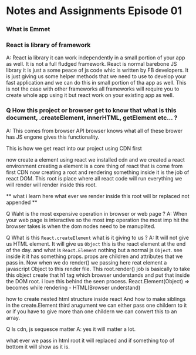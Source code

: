 # Notes and Assignments Episode 01

### What is Emmet

### React is library of framework
A: React ia library it can work independently in a small portion of your app as well. It is not a full fludged framework. React is normal barebone JS library it is just a some peace of js code whic is written by FB developers. It is just giving us some helper methods that we need to use to develop your fast application and we can do this in small portion of tha app as well. This is not the case with other frameworks all frameworks will require you to create whole app using it but react work on your existing app as well.

### Q How this project or browser get to know that what is this document, .createElement, innerHTML, getElement etc... ?

A: This comes from browser API browser knows what all of these brower has JS engone gives this functionality.

This is how we get react into our project using CDN first

now create a element using react we installed cdn and we created a react environment
creating a element is a core thing of react that is come from first CDN
now creating a root and rendering something inside it is the job of react DOM. This root is place where all react code will run everything we will render will render inside this root.

** what i learn here what ever we render inside this root will br replaced not appended **

Q Waht is the most expensive operation in browser or web page ?
A: When your web page is interactive so the most imp operation the most imp hit the browser takes is when the dom nodes need to be manuplited.

Q What is this `React.createElement` what is it giving to us ?
A: It will not give us HTML element. It will give us `Object` this is the react element at the end of the day. and what is `React.Element` nothing but a normal js `Object`.
see inside it it has something props. props are children and attributes that we pass in.
Now when we do render() we passing here reat element a javascript Object to this render file. This root.render() job is basically to take this object create that h1 tag which browser understands and put that inside the DOM root.
i love this behind the seen process.
React.Element(Object) => becomes while rendering - HTML(Browser understand)

how to create nested html structure inside react
And how to make siblings in the create.Element third arugument we can either pass one childern to it or if you have to give more than one childern we can convert this to an array. 

Q Is cdn, js sequesce matter 
A: yes it will matter a lot. 

what ever we pass in html root it will replaced and if something top of bottom it will show as it is. 